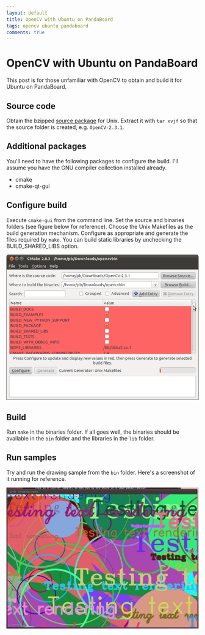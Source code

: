 ```yaml
---
layout: default
title: OpenCV with Ubuntu on PandaBoard
tags: opencv ubuntu pandaboard
comments: true
---
```

# OpenCV with Ubuntu on PandaBoard

This post is for those unfamiliar with OpenCV to obtain and build it for Ubuntu on PandaBoard.

## Source code

Obtain the bzipped [source package](https://sourceforge.net/projects/opencvlibrary/files/opencv-unix/) for Unix. Extract it with `tar xvjf` so that the source folder is created, e.g. `OpenCV-2.3.1`.

## Additional packages

You'll need to have the following packages to configure the build. I'll assume you have the GNU compiler collection installed already.

* cmake
* cmake-qt-gui

## Configure build

Execute `cmake-gui` from the command line. Set the source and binaries folders (see figure below for reference). Choose the Unix Makefiles as the build generation mechanism. Configure as appropriate and generate the files required by `make`. You can build static libraries by unchecking the BUILD_SHARED_LIBS option.

![cmake GUI](/assets/img/opencv-cmake-gui.png)

## Build

Run `make` in the binaries folder. If all goes well, the binaries should be available in the `bin` folder and the libraries in the `lib` folder.

## Run samples

Try and run the drawing sample from the `bin` folder. Here's a screenshot of it running for reference.

![drawing demo](/assets/img/opencv-drawing-demo.jpg)
